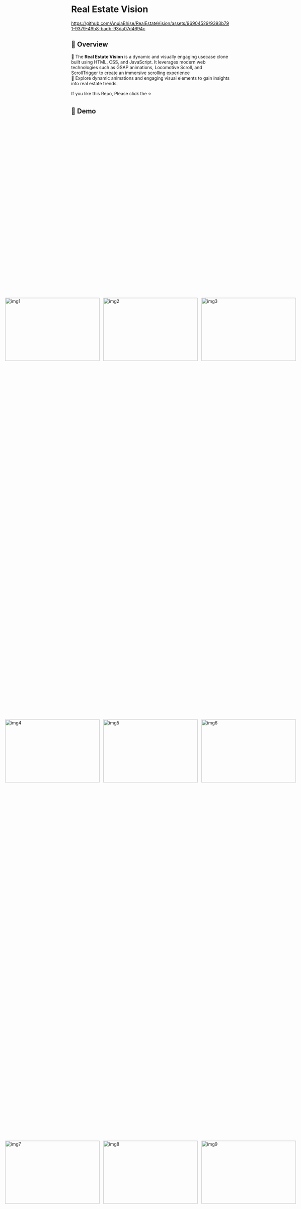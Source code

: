# Real Estate Vision 

https://github.com/AnujaBhise/RealEstateVision/assets/96904529/9393b791-9379-49b8-badb-93da07d4694c

## 🚀 Overview
🏡 The **Real Estate Vision** is a dynamic and visually engaging usecase clone built using HTML, CSS, and JavaScript. It leverages modern web technologies such as GSAP animations, Locomotive Scroll, and ScrollTrigger to create an immersive scrolling experience
<br>
🚀 Explore dynamic animations and engaging visual elements to gain insights into real estate trends.
<br>

If you like this Repo, Please click the :star:

## 📸 Demo
<div style="display: grid; grid-template-columns: repeat(3, 1fr); gap: 12px; justify-content: center; align-items: center; height: 100vh;">
  <img width="300" height="200" alt="img1" src="https://github.com/AnujaBhise/RealEstateVision/assets/96904529/26ec58e8-0324-4ed1-bb14-df5131c67571">
  <img width="300" height="200" alt="img2" src="https://github.com/AnujaBhise/RealEstateVision/assets/96904529/f2974983-d83c-4b59-8d71-e0c538d2619c">
  <img width="300" height="200" alt="img3" src="https://github.com/AnujaBhise/RealEstateVision/assets/96904529/4cef8409-b896-4d39-a13e-fa4536fca0fe">
  
  <img width="300" height="200" alt="img4" src="https://github.com/AnujaBhise/RealEstateVision/assets/96904529/36e89daa-a9f7-4444-a894-965caea296ad">
  <img width="300" height="200" alt="img5" src="https://github.com/AnujaBhise/RealEstateVision/assets/96904529/2c72b1d0-7350-4b2e-98a0-9c3ddb7251a0">
  <img width="300" height="200" alt="img6" src="https://github.com/AnujaBhise/RealEstateVision/assets/96904529/f32db383-0f8b-4427-af17-3df62a019322">

  <img width="300" height="200" alt="img7" src="https://github.com/AnujaBhise/RealEstateVision/assets/96904529/e885646a-2b91-471d-9350-ffd325e05ad6">
  <img width="300" height="200" alt="img8" src="https://github.com/AnujaBhise/RealEstateVision/assets/96904529/f3642ee6-15d8-4bf4-853e-ad057645d2e2">
  <img width="300" height="200" alt="img9" src="https://github.com/AnujaBhise/RealEstateVision/assets/96904529/2cd731eb-ac5d-410f-910a-04dab43066d8">
</div>




## 🌟 Features

- Seamless integration of GSAP animations for smooth transitions.
- Utilizes Locomotive Scroll for a visually pleasing and performant scrolling experience.
- Interactive text animations and color changes triggered by ScrollTrigger.
- Canvas-based illustrations with dynamic frame changes based on scroll position.


## 🚀 Usage
- Scroll through the sections to experience the dynamic animations and visual elements.
- Explore the canvas-based illustrations on specific pages.
- Customize the content and visuals based on your preferences.

## 🤝 Contributing
Contributions are welcome! If you'd like to contribute to this project, please follow these guidelines:
1. Fork the repository.
2. Create a new branch for your feature: `git checkout -b feature-name`.
3. Commit your changes: `git commit -m 'Add some feature'`.
4. Push to the branch: `git push origin feature-name`.
5. Open a pull request.

## 📄 License
This project is licensed under the MIT License.
